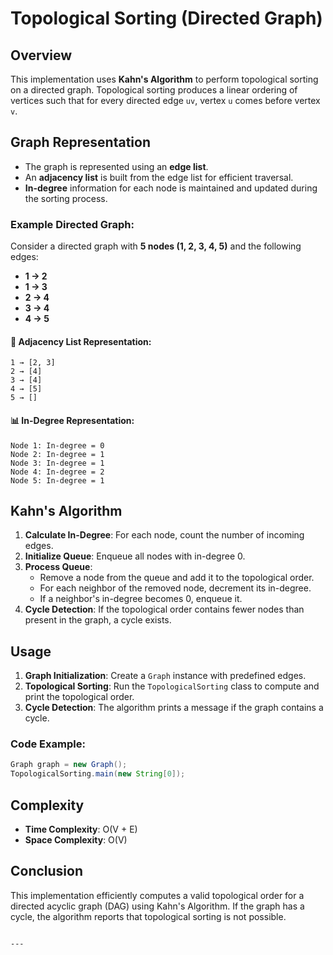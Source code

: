 
# Topological Sorting (Directed Graph)

## Overview
This implementation uses **Kahn's Algorithm** to perform topological sorting on a directed graph. Topological sorting produces a linear ordering of vertices such that for every directed edge `uv`, vertex `u` comes before vertex `v`.

## Graph Representation
- The graph is represented using an **edge list**.
- An **adjacency list** is built from the edge list for efficient traversal.
- **In-degree** information for each node is maintained and updated during the sorting process.

### Example Directed Graph:
Consider a directed graph with **5 nodes (1, 2, 3, 4, 5)** and the following edges:
- **1 → 2**
- **1 → 3**
- **2 → 4**
- **3 → 4**
- **4 → 5**

#### 📌 Adjacency List Representation:
```
1 → [2, 3]
2 → [4]
3 → [4]
4 → [5]
5 → []
```

#### 📊 In-Degree Representation:
```
Node 1: In-degree = 0
Node 2: In-degree = 1
Node 3: In-degree = 1
Node 4: In-degree = 2
Node 5: In-degree = 1
```

## Kahn's Algorithm
1. **Calculate In-Degree**: For each node, count the number of incoming edges.
2. **Initialize Queue**: Enqueue all nodes with in-degree 0.
3. **Process Queue**:
   - Remove a node from the queue and add it to the topological order.
   - For each neighbor of the removed node, decrement its in-degree.
   - If a neighbor's in-degree becomes 0, enqueue it.
4. **Cycle Detection**: If the topological order contains fewer nodes than present in the graph, a cycle exists.

## Usage
1. **Graph Initialization**: Create a `Graph` instance with predefined edges.
2. **Topological Sorting**: Run the `TopologicalSorting` class to compute and print the topological order.
3. **Cycle Detection**: The algorithm prints a message if the graph contains a cycle.

### Code Example:
```java
Graph graph = new Graph();
TopologicalSorting.main(new String[0]);
```

## Complexity
- **Time Complexity**: O(V + E)
- **Space Complexity**: O(V)

## Conclusion
This implementation efficiently computes a valid topological order for a directed acyclic graph (DAG) using Kahn's Algorithm. If the graph has a cycle, the algorithm reports that topological sorting is not possible.
```

---
